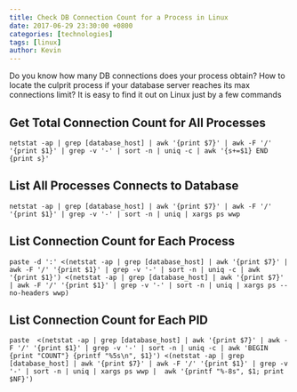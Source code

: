 ```yaml
---
title: Check DB Connection Count for a Process in Linux
date: 2017-06-29 23:30:00 +0800
categories: [technologies]
tags: [linux]
author: Kevin
---
```


Do you know how many DB connections does your process obtain? How to locate the culprit process if your database server reaches its max connections limit? It is easy to find it out on Linux just by a few commands


## Get Total Connection Count for All Processes

```
netstat -ap | grep [database_host] | awk '{print $7}' | awk -F '/' '{print $1}' | grep -v '-' | sort -n | uniq -c | awk '{s+=$1} END {print s}'
```

##  List All Processes Connects to Database

```
netstat -ap | grep [database_host] | awk '{print $7}' | awk -F '/' '{print $1}' | grep -v '-' | sort -n | uniq | xargs ps wwp
```

## List Connection Count for Each Process

```
paste -d ':' <(netstat -ap | grep [database_host] | awk '{print $7}' | awk -F '/' '{print $1}' | grep -v '-' | sort -n | uniq -c | awk '{print $1}') <(netstat -ap | grep [database_host] | awk '{print $7}' | awk -F '/' '{print $1}' | grep -v '-' | sort -n | uniq | xargs ps --no-headers wwp)
```

## List Connection Count for Each PID

```
paste  <(netstat -ap | grep [database_host] | awk '{print $7}' | awk -F '/' '{print $1}' | grep -v '-' | sort -n | uniq -c | awk 'BEGIN {print "COUNT"} {printf "%5s\n", $1}') <(netstat -ap | grep [database_host] | awk '{print $7}' | awk -F '/' '{print $1}' | grep -v '-' | sort -n | uniq | xargs ps wwp |  awk '{printf "%-8s", $1; print $NF}')
```





